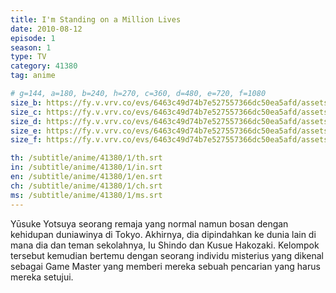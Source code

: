 ```yaml
---
title: I'm Standing on a Million Lives
date: 2010-08-12
episode: 1
season: 1
type: TV
category: 41380
tag: anime

# g=144, a=180, b=240, h=270, c=360, d=480, e=720, f=1080
size_b: https://fy.v.vrv.co/evs/6463c49d74b7e527557366dc50ea5afd/assets/6e27582226f1d2a763ccc1fc3c50e889_3877993.mp4
size_c: https://fy.v.vrv.co/evs/6463c49d74b7e527557366dc50ea5afd/assets/6e27582226f1d2a763ccc1fc3c50e889_3877992.mp4
size_d: https://fy.v.vrv.co/evs/6463c49d74b7e527557366dc50ea5afd/assets/6e27582226f1d2a763ccc1fc3c50e889_3877994.mp4
size_e: https://fy.v.vrv.co/evs/6463c49d74b7e527557366dc50ea5afd/assets/6e27582226f1d2a763ccc1fc3c50e889_3877995.mp4
size_f: https://fy.v.vrv.co/evs/6463c49d74b7e527557366dc50ea5afd/assets/6e27582226f1d2a763ccc1fc3c50e889_3877996.mp4

th: /subtitle/anime/41380/1/th.srt
in: /subtitle/anime/41380/1/in.srt
en: /subtitle/anime/41380/1/en.srt
ch: /subtitle/anime/41380/1/ch.srt
ms: /subtitle/anime/41380/1/ms.srt
---
```

Yūsuke Yotsuya seorang remaja yang normal namun bosan dengan kehidupan duniawinya di Tokyo. Akhirnya, dia dipindahkan ke dunia lain di mana dia dan teman sekolahnya, Iu Shindo dan Kusue Hakozaki. Kelompok tersebut kemudian bertemu dengan seorang individu misterius yang dikenal sebagai Game Master yang memberi mereka sebuah pencarian yang harus mereka setujui.
